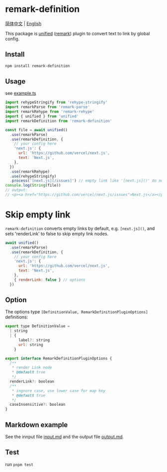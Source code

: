 # remark-definition

[简体中文](/README-zh.md) | [English](/README.md)

This package is [unified][] ([remark][]) plugin to convert text to link by global config.

## Install

```sh
npm install remark-definition
```

## Usage

see [example.ts](/example.ts)

```js
import rehypeStringify from 'rehype-stringify'
import remarkParse from 'remark-parse'
import remarkRehype from 'remark-rehype'
import { unified } from 'unified'
import remarkDefinition from 'remark-definition'

const file = await unified()
  .use(remarkParse)
  .use(remarkDefinition, {
    // your config here
    'next.js': {
      url: 'https://github.com/vercel/next.js',
      text: 'Next.js',
    },
  })
  .use(remarkRehype)
  .use(rehypeStringify)
  .process('[next.js][/issues]') // empty link like '[next.js]()' do not support pathanme
console.log(String(file))
// output:
// <p><a href="https://github.com/vercel/next.js/issues">Next.js</a></p>
```

# Skip empty link

`remark-definition` converts empty links by default, e.g. `[next.js]()`, and sets 'renderLink' to false to skip empty link nodes.

```js
await unified()
  .use(remarkParse)
  .use(remarkDefinition, {
    // your config here
    'next.js': {
      url: 'https://github.com/vercel/next.js',
      text: 'Next.js',
    },
    { renderLink: false } // options
  })
```

## Option

The options type `[DefinitionValue, RemarkDefinitionPluginOptions]` definitions:

```js
export type DefinitionValue =
  | string
  | {
      label?: string
      url: string
    }

export interface RemarkDefinitionPluginOptions {
  /**
   * render Link node
   * @default true
   */
  renderLink?: boolean
  /**
   * ingnore case, use lower case for map key
   * @default true
   */
  caseInsensitive?: boolean
}
```

## Markdown example

See the innput file [input.md](/test/input.md) and the output file [output.md](/test/output.md).

## Test

run `pnpm test`

<!-- Definitions -->

[unified]: https://github.com/unifiedjs/unified
[remark]: https://github.com/remarkjs/remark
